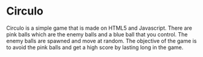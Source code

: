 Circulo
=======
Circulo is a simple game that is made on HTML5 and Javascript. 
There are pink balls which are the enemy balls and a blue ball that you control. The enemy balls are spawned and move at random.
The objective of the game is to avoid the pink balls and get a high score by lasting long in the game.
